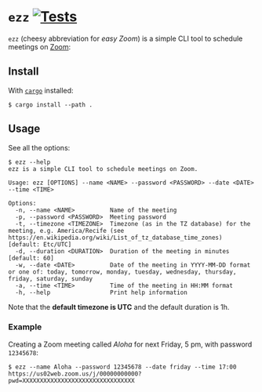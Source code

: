 # `ezz` [![Tests](https://github.com/cuducos/ezz/actions/workflows/tests.yml/badge.svg)](https://github.com/cuducos/ezz/actions/workflows/tests.yml)

`ezz` (cheesy abbreviation for _easy Zoom_) is a simple CLI tool to schedule meetings on [Zoom](https://zoom.us):

## Install

With [`cargo`](https://www.rust-lang.org/) installed:

```console
$ cargo install --path .
```

## Usage

See all the options:

```
$ ezz --help
ezz is a simple CLI tool to schedule meetings on Zoom.

Usage: ezz [OPTIONS] --name <NAME> --password <PASSWORD> --date <DATE> --time <TIME>

Options:
  -n, --name <NAME>          Name of the meeting
  -p, --password <PASSWORD>  Meeting password
  -t, --timezone <TIMEZONE>  Timezone (as in the TZ database) for the meeting, e.g. America/Recife (see https://en.wikipedia.org/wiki/List_of_tz_database_time_zones) [default: Etc/UTC]
  -d, --duration <DURATION>  Duration of the meeting in minutes [default: 60]
  -w, --date <DATE>          Date of the meeting in YYYY-MM-DD format or one of: today, tomorrow, monday, tuesday, wednesday, thursday, friday, saturday, sunday
  -a, --time <TIME>          Time of the meeting in HH:MM format
  -h, --help                 Print help information
```

Note that the **default timezone is UTC** and the default duration is 1h.

### Example

Creating a Zoom meeting called _Aloha_ for next Friday, 5 pm, with password `12345678`:

```
$ ezz --name Aloha --password 12345678 --date friday --time 17:00
https://us02web.zoom.us/j/00000000000?pwd=XXXXXXXXXXXXXXXXXXXXXXXXXXXXXXXX
```
